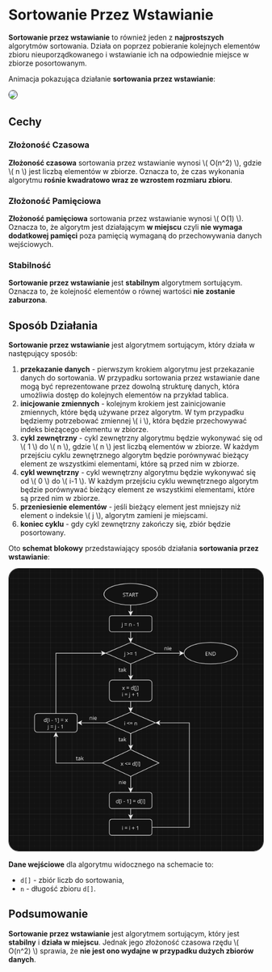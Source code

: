 # Sortowanie Przez Wstawianie

**Sortowanie przez wstawianie** to również jeden z **najprostszych** algorytmów sortowania. Działa on poprzez pobieranie kolejnych elementów zbioru nieuporządkowanego i wstawianie ich na odpowiednie miejsce w zbiorze posortowanym.

Animacja pokazująca działanie **sortowania przez wstawianie**:

<img style="border: 1px solid rgb(49, 49, 49); border-radius: 20px;" src="https://upload.wikimedia.org/wikipedia/commons/0/0f/Insertion-sort-example-300px.gif">

## Cechy

### Złożoność Czasowa
**Złożoność czasowa** sortowania przez wstawianie wynosi \\( O(n^2) \\), gdzie \\( n \\) jest liczbą elementów w zbiorze. Oznacza to, że czas wykonania algorytmu **rośnie kwadratowo wraz ze wzrostem rozmiaru zbioru**.

### Złożoność Pamięciowa
**Złożoność pamięciowa** sortowania przez wstawianie wynosi \\( O(1) \\). Oznacza to, że algorytm jest działającym **w miejscu** czyli **nie wymaga dodatkowej pamięci** poza pamięcią wymaganą do przechowywania danych wejściowych.

### Stabilność
**Sortowanie przez wstawianie** jest **stabilnym** algorytmem sortującym. Oznacza to, że kolejność elementów o równej wartości **nie zostanie zaburzona**.

## Sposób Działania
**Sortowanie przez wstawianie** jest algorytmem sortującym, który działa w następujący sposób:
1. **przekazanie danych** - pierwszym krokiem algorytmu jest przekazanie danych do sortowania. W przypadku sortowania przez wstawianie dane mogą być reprezentowane przez dowolną strukturę danych, która umożliwia dostęp do kolejnych elementów na przykład tablica.
2. **inicjowanie zmiennych** - kolejnym krokiem jest zainicjowanie zmiennych, które będą używane przez algorytm. W tym przypadku będziemy potrzebować zmiennej \\( i \\), która będzie przechowywać indeks bieżącego elementu w zbiorze.
3. **cykl zewnętrzny** - cykl zewnętrzny algorytmu będzie wykonywać się od \\( 1 \\) do \\( n \\), gdzie \\( n \\) jest liczbą elementów w zbiorze. W każdym przejściu cyklu zewnętrznego algorytm będzie porównywać bieżący element ze wszystkimi elementami, które są przed nim w zbiorze.
4. **cykl wewnętrzny** - cykl wewnętrzny algorytmu będzie wykonywać się od \\( 0 \\) do \\( i-1 \\). W każdym przejściu cyklu wewnętrznego algorytm będzie porównywać bieżący element ze wszystkimi elementami, które są przed nim w zbiorze.
5. **przeniesienie elementów** - jeśli bieżący element jest mniejszy niż element o indeksie \\( j \\), algorytm zamieni je miejscami.
6. **koniec cyklu** - gdy cykl zewnętrzny zakończy się, zbiór będzie posortowany.

Oto **schemat blokowy** przedstawiający sposób działania **sortowania przez wstawianie**:

<img style="border: 1px solid rgb(49, 49, 49); border-radius: 20px;" src="imgs/2.png">

**Dane wejściowe** dla algorytmu widocznego na schemacie to:
- `d[]` - zbiór liczb do sortowania,
- `n` - długość zbioru `d[]`.

## Podsumowanie
**Sortowanie przez wstawianie** jest algorytmem sortującym, który jest **stabilny** i **działa w miejscu**. Jednak jego złożoność czasowa rzędu \\( O(n^2) \\) sprawia, że **nie jest ono wydajne w przypadku dużych zbiorów danych**.
